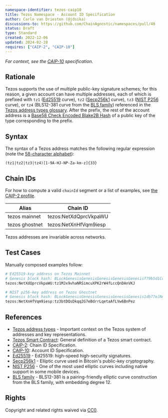 ```yaml
---
namespace-identifier: tezos-caip10
title: Tezos Namespace - Account ID Specification
author: Carlo van Driesten (@jdsika)
discussions-to: https://github.com/ChainAgnostic/namespaces/pull/40
status: Draft
type: Standard
created: 2022-12-06
updated: 2024-02-28
requires: ["CAIP-2", "CAIP-10"]
---
```


*For context, see the [CAIP-10][] specification.*

## Rationale

Tezos supports the use of multiple public-key signature schemes; for this reason, a given account can have multiple addresses, each of which is prefixed with `tz1` ([Ed25519][] curve), `tz2` ([Secp256k1][] curve), `tz3` ([NIST P256][] curve), or `tz4` (BLS12-381 curve from the [BLS family][]) referenced in the [Tezos address types glossary][].
After the prefix, the rest of the account address is a [Base58 Check Encoded Blake2B Hash][] of a public key of the type corresponding to the prefix.

## Syntax

The syntax of a Tezos address matches the following regular expression (note the [58-character alphabet][base58]):

`(tz1|tz2|tz3|tz4)[1-9A-HJ-NP-Za-km-z]{33}`

## Chain IDs

For how to compute a valid `chainId` segment or a list of examples, see [the CAIP-2 profile](./caip2.md).

| Alias          | Chain ID                         |
| -------------- | -------------------------------- |
| tezos mainnet  | tezos:NetXdQprcVkpaWU            |
| tezos ghostnet | tezos:NetXnHfVqm9iesp            |

Tezos addresses are invariable across networks.

## Test Cases

Manually composed examples follow:

```bash
# Ed25519-key address on Tezos Mainnet
# Genesis block hash: BLockGenesisGenesisGenesisGenesisGenesisf79b5d1CoW2
tezos:NetXdQprcVkpaWU:tz1MJx9vhaNRSimcuXPK2rW4fLccQnDAnVKJ

# NIST p256-key address on Tezos Ghostnet
# Genesis block hash: BLockGenesisGenesisGenesisGenesisGenesis1db77eJNeJ9
tezos:NetXnHfVqm9iesp:tz3btDQsDkqq2G7eBdrrLqetaAfLVw6BnPez
```

## References

- [Tezos address types][] - Important context on the Tezos system of addresses and key representations.
- [Tezos Smart Contract][]: General definition of a Tezos smart contract.
- [CAIP-2][]: Chain ID Specification.
- [CAIP-10][]: Account ID Specification.
- [Ed25519][] - Ed25519: high-speed high-security signatures.
- [Secp256k1][] - Elliptic curve used in Bitcoin's public-key cryptography.
- [NIST P256][] - One of the most used elliptic curves including native support in some mobile devices.
- [BLS family][] - BLS12-381 is a pairing-friendly elliptic curve construction from the BLS family, with embedding degree 12.

[Tezos address types]: https://tezos.gitlab.io/introduction/howtouse.html#implicit-accounts-and-smart-contracts
[Tezos address types glossary]: https://tezos.gitlab.io/active/glossary.html#implicit-account
[Tezos Smart Contract]: https://opentezos.com/tezos-basics/smart-contracts#general-definition-of-a-tezos-smart-contract
[CAIP-2]: https://chainagnostic.org/CAIPs/caip-2
[CAIP-10]: https://chainagnostic.org/CAIPs/caip-10
[Base58]: https://datatracker.ietf.org/doc/html/draft-msporny-base58-03
[Ed25519]: https://ed25519.cr.yp.to/
[Secp256k1]: https://en.bitcoin.it/wiki/Secp256k1
[NIST P256]: https://csrc.nist.gov/csrc/media/events/workshop-on-elliptic-curve-cryptography-standards/documents/papers/session6-adalier-mehmet.pdf
[BLS family]: https://eprint.iacr.org/2002/088
[Base58 Check Encoded Blake2B Hash]: https://gitlab.com/tezos/tezos/-/blob/5bb8fd589cc8777f44c795b71acf3e0a5dcac06f/src/lib_crypto/blake2B.ml

## Rights

Copyright and related rights waived via [CC0](https://creativecommons.org/publicdomain/zero/1.0/).
